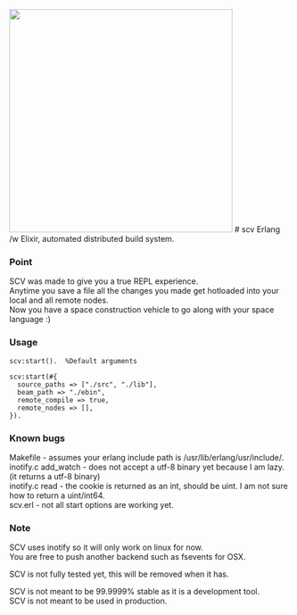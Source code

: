 <img src="http://i.imgur.com/AJLbnwu.jpg" width="400" height="400" />
# scv
Erlang /w Elixir, automated distributed build system.

### Point
SCV was made to give you a true REPL experience.  
Anytime you save a file all the changes you made get hotloaded into your local and all remote nodes.  
Now you have a space construction vehicle to go along with your space language :)

### Usage
```
scv:start().  %Default arguments

scv:start(#{
  source_paths => ["./src", "./lib"],
  beam_path => "./ebin",
  remote_compile => true,
  remote_nodes => [],
}).
```

### Known bugs
Makefile - assumes your erlang include path is /usr/lib/erlang/usr/include/.  
inotify.c add_watch - does not accept a utf-8 binary yet because I am lazy. (it returns a utf-8 binary)  
inotify.c read - the cookie is returned as an int, should be uint. I am not sure how to return a uint/int64.  
scv.erl - not all start options are working yet.

### Note

SCV uses inotify so it will only work on linux for now.  
You are free to push another backend such as fsevents for OSX.  
  
SCV is not fully tested yet, this will be removed when it has.  
  
SCV is not meant to be 99.9999% stable as it is a development tool.  
SCV is not meant to be used in production.
